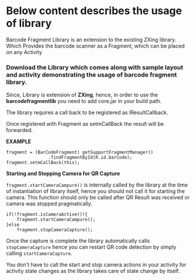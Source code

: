 # Below content describes the usage of library #

Barcode Fragment Library is an extension to the existing ZXing library. Which Provides the barcode scanner as a Fragment, which can be placed on any Activity

### Download the Library which comes along with sample layout and activity demonstrating the usage of barcode fragment library. ###

Since, Library is extension of **ZXing**, hence, in order to use the **barcodefragmentlib** you need to add core.jar in your build path.

The library requires a call back to be registered as IResultCallback.

Once registered with Fragment as setmCallBack the result will be forwarded.

**EXAMPLE**
```
fragment = (BarCodeFragment) getSupportFragmentManager()
				.findFragmentById(R.id.barCode);
fragment.setmCallBack(this);
```


**Starting and Stopping Camera for QR Capture**

`fragment.startCameraCampure()` is internally called by the library at the time of instantiation of library itself, hence you should not call it for starting the camera. This function should only be called after QR Result was received or camera was stopped pragmatically.

```
if(!fragment.isCameraActive()){
	fragment.startCameraCampure();
}else
	fragment.stopCameraCapture();
```


Once the capture is complete the library automatically calls `stopCameraCapture` hence you can restart QR code detection by simply calling `startCameraCapture`.

You don't have to call the start and stop camera actions in your activity for activity state changes as the library takes care of state change by itself.